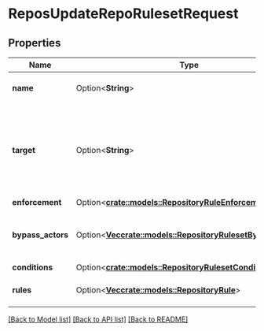 # ReposUpdateRepoRulesetRequest

## Properties

Name | Type | Description | Notes
------------ | ------------- | ------------- | -------------
**name** | Option<**String**> | The name of the ruleset. | [optional]
**target** | Option<**String**> | The target of the ruleset  **Note**: The `push` target is in beta and is subject to change. | [optional]
**enforcement** | Option<[**crate::models::RepositoryRuleEnforcement**](repository-rule-enforcement.md)> |  | [optional]
**bypass_actors** | Option<[**Vec<crate::models::RepositoryRulesetBypassActor>**](repository-ruleset-bypass-actor.md)> | The actors that can bypass the rules in this ruleset | [optional]
**conditions** | Option<[**crate::models::RepositoryRulesetConditions**](repository-ruleset-conditions.md)> |  | [optional]
**rules** | Option<[**Vec<crate::models::RepositoryRule>**](repository-rule.md)> | An array of rules within the ruleset. | [optional]

[[Back to Model list]](../README.md#documentation-for-models) [[Back to API list]](../README.md#documentation-for-api-endpoints) [[Back to README]](../README.md)


